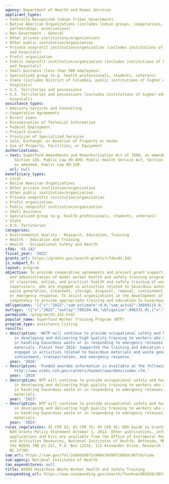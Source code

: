 ```yaml
---
agency: Department of Health and Human Services
applicant_types:
- Federally Recognized lndian Tribal Governments
- Native American Organizations (includes lndian groups, cooperatives, corporations,
  partnerships, associations)
- Non-Government - General
- Other private institutions/organizations
- Other public institution/organization
- Private nonprofit institution/organization (includes institutions of higher education
  and hospitals)
- Profit organization
- Public nonprofit institution/organization (includes institutions of higher education
  and hospitals)
- Small business (less than 500 employees)
- Specialized group (e.g. health professionals, students, veterans)
- State (includes District of Columbia, public institutions of higher education and
  hospitals)
- U.S. Territories and possessions
- U.S. Territories and possessions (includes institutions of higher education and
  hospitals)
assistance_types:
- Advisory Services and Counseling
- Cooperative Agreements
- Direct Loans
- Dissemination of Technical Information
- Federal Employment
- Project Grants
- Provision of Specialized Services
- Sale, Exchange, or Donation of Property or Goods
- Use of Property, Facilities, or Equipment
authorizations:
- text: Superfund Amendments and Reauthorization Act of 1986, as amended, Title I,
    Section 126, Public Law 99-499; Public Health Service Act, Section 405(b)(1)(C),
    as amended, Public Law 99-158.
  url: null
beneficiary_types:
- Local
- Native American Organizations
- Other private institution/organization
- Other public institution/organization
- Private nonprofit institution/organization
- Profit organization
- Public nonprofit institution/organization
- Small business
- Specialized group (e.g. health professionals, students, veterans)
- State
- U.S. Territories
categories:
- Environmental Quality - Research, Education, Training
- Health - Education and Training
- Health - Occupational Safety and Health
cfda: '93.142'
fiscal_year: '2022'
grants_url: https://grants.gov/search-grants?cfda=93.142
is_subpart_f: 1
layout: program
objective: To provide cooperative agreements and project grant support for the development
  and administration of model worker health and safety training programs consisting
  of classroom, online, and practical health and safety training of workers and their
  supervisors, who are engaged in activities related to hazardous materials, hazardous
  waste generation, treatment, storage, disposal, removal, containment, transportation,
  or emergency response. To assist organizations in the development of institutional
  competency to provide appropriate training and education to hazardous waste workers.
obligations: '[{"x":"2022","sam_estimate":0.0,"sam_actual":36668115.0,"usa_spending_actual":38377198.59},{"x":"2023","sam_estimate":36516597.0,"sam_actual":0.0,"usa_spending_actual":37522603.26},{"x":"2024","sam_estimate":36505452.0,"sam_actual":0.0,"usa_spending_actual":35550849.37}]'
outlays: '[{"x":"2022","outlay":789194.48,"obligation":896531.0},{"x":"2023","outlay":296601.01,"obligation":299123.37},{"x":"2024","outlay":90000.0,"obligation":199781.0}]'
permalink: /program/93.142.html
popular_name: Superfund Worker Training Program (WTP)
program_type: assistance_listing
results:
- description: 'WETP will continue to provide occupational safety and health education
    in developing and delivering high quality training to workers who are involved
    in handling hazardous waste or in responding to emergency releases of hazardous
    materials. Fiscal Year 2016: Supported the training and education of 134,000 workers
    engaged in activities related to hazardous materials and waste generation, removal,
    containment, transportation, and emergency response.'
  year: '2016'
- description: 'Funded awardee information is available at the following website:
    http://www.niehs.nih.gov/careers/hazmat/awardees/index.cfm.'
  year: '2018'
- description: WTP will continue to provide occupational safety and health education
    in developing and delivering high quality training to workers who are involved
    in handling hazardous waste or in responding to emergency releases of hazardous
    materials.
  year: '2023'
- description: WTP will continue to provide occupational safety and health education
    in developing and delivering high quality training to workers who are involved
    in handling hazardous waste or in responding to emergency releases of hazardous
    materials.
  year: '2024'
rules_regulations: 42 CFR 52; 45 CFR 75; 45 CFR 92; NIH Guide to Grants and Contracts;
  NIH Grants Policy Statement October 1, 2012. Other publications, information, and
  applications and kits are available from the Office of Extramural Research, Outreach
  and Activities Resources, National Institutes of Health, Bethesda, MD 20892, and
  the NIEHS (MD EC-22), P.O. Box 12233, 111 Alexander Drive, Research Triangle Park,
  NC 27709.
sam_url: https://sam.gov/fal/2eb8ebd671c048e38d90718bbdc4b7c8/view
sub-agency: National Institutes of Health
tax_expenditures: null
title: NIEHS Hazardous Waste Worker Health and Safety Training
usaspending_url: https://www.usaspending.gov/search/?hash=ec903d56c50f4f0d677c29ff3daafb74
---
```

